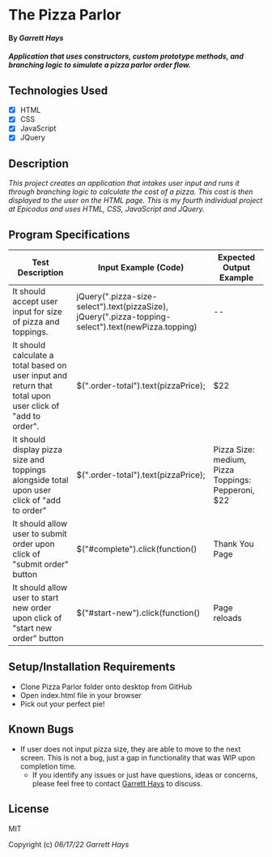 # The Pizza Parlor

#### By _**Garrett Hays**_

#### _Application that uses constructors, custom prototype methods, and branching logic to simulate a pizza parlor order flow._

## Technologies Used

- [x] HTML
- [x] CSS
- [x] JavaScript
- [x] JQuery

## Description

_This project creates an application that intakes user input and runs it through branching logic to calculate the cost of a pizza. This cost is then displayed to the user on the HTML page. This is my fourth individual project at Epicodus and uses HTML, CSS, JavaScript and JQuery._

## Program Specifications

| Test Description  | Input Example (Code) | Expected Output Example |
| ------------- | ------------- | ------------- |
| It should accept user input for size of pizza and toppings.  | jQuery(".pizza-size-select").text(pizzaSize), jQuery(".pizza-topping-select").text(newPizza.topping)  | --  |
| It should calculate a total based on user input and return that total upon user click of "add to order".  | $(".order-total").text(pizzaPrice); | $22  |
| It should display pizza size and toppings alongside total upon user click of "add to order"  | $(".order-total").text(pizzaPrice); | Pizza Size: medium, Pizza Toppings: Pepperoni, $22  |
| It should allow user to submit order upon click of "submit order" button  | $("#complete").click(function() | Thank You Page |
| It should allow user to start new order upon click of "start new order" button  |  $("#start-new").click(function() | Page reloads |


## Setup/Installation Requirements

* Clone Pizza Parlor folder onto desktop from GitHub
* Open index.html file in your browser
* Pick out your perfect pie!


## Known Bugs

* If user does not input pizza size, they are able to move to the next screen. This is not a bug, just a gap in functionality that was WIP upon completion time.
  - If you identify any issues or just have questions, ideas or concerns, please feel free to contact [Garrett Hays](mailto:GarrettLHays@gmail.com) to discuss.

## License

MIT

Copyright (c) _06/17/22_ _Garrett Hays_ 